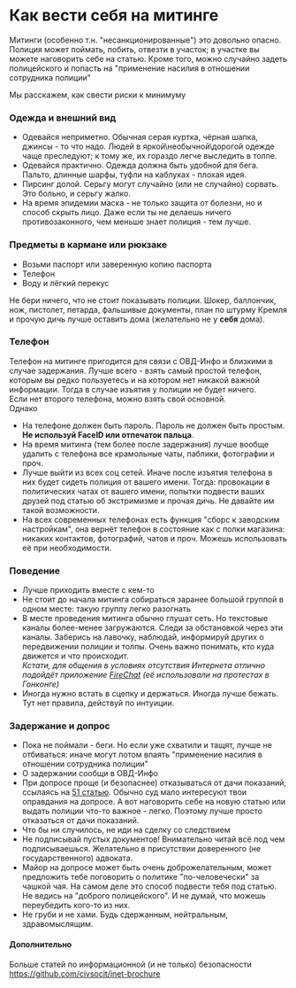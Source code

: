 # Как вести себя на митинге

Митинги (особенно т.н. "несанкционированные") это довольно опасно. Полиция может поймать, побить, отвезти в участок; в 
участке вы можете наговорить себе на статью. Кроме того, можно случайно задеть полицейского и попасть на "применение 
насилия в отношении сотрудника полиции"

Мы расскажем, как свести риски к минимуму

### Одежда и внешний вид
* Одевайся неприметно. Обычная серая куртка, чёрная шапка, джинсы - то что надо. Людей в яркой\необычной\дорогой 
одежде чаще преследуют; к тому же, их гораздо легче выследить в толпе.
* Одевайся практично. Одежда должна быть удобной для бега. Пальто, длинные шарфы, туфли на каблуках - плохая идея.
* Пирсинг долой. Серьгу могут случайно (или не случайно) сорвать. Это больно, и серьгу жалко. 
* На время эпидемии маска - не только защита от болезни, но и способ скрыть лицо. Даже если ты не делаешь ничего 
противозаконного, чем меньше знает полиция - тем лучше.

### Предметы в кармане или рюкзаке
* Возьми паспорт или заверенную копию паспорта
* Телефон
* Воду и лёгкий перекус

Не бери ничего, что не стоит показывать полиции. Шокер, баллончик, нож, пистолет, петарда, фальшивые документы, 
план по штурму Кремля и прочую дичь лучше оставить дома (желательно не у __себя__ дома).

### Телефон
Телефон на митинге пригодится для связи с ОВД-Инфо и близкими в случае задержания. Лучше всего - взять самый простой 
телефон, которым вы редко пользуетесь и на котором нет никакой важной информации. Тогда в случае изъятия у полиции не 
будет ничего.  
Если нет второго телефона, можно взять свой основной.  
Однако
* На телефоне должен быть пароль. Пароль не должен быть простым. __Не используй FaceID или отпечаток пальца__.  
* На время митинга (тем более после задержания) лучше вообще удалить с телефона все крамольные чаты, паблики, 
фотографии и проч. 
* Лучше выйти из всех соц сетей. Иначе после изъятия телефона в них будет сидеть полиция от вашего имени. Тогда: 
провокации в политических чатах от вашего имени, попытки подвести ваших друзей под статью об экстримизме и прочая дичь. 
Не давайте им такой возможности.
* На всех современных телефонах есть функция "сборс к заводским настройкам", она вернёт телефон в состояние как с полки 
магазина: никаких контактов, фотографий, чатов и проч. Можешь использовать её при необходимости.

### Поведение
* Лучше приходить вместе с кем-то
* Не стоит до начала митинга собираться заранее большой группой в одном месте: такую группу легко разогнать
* В месте проведения митинга обычно глушат сеть. Но текстовые каналы более-менее загружаются. Следи за обстановкой 
через эти каналы. Заберись на лавочку, наблюдай, информируй других о передвижении полиции и толпы. Очень важно 
понимать, кто куда движется и что происходит.  
_Кстати, для общения в условиях отсутствия Интернета отлично подойдёт приложение 
[FireChat](https://ru.wikipedia.org/wiki/FireChat) (её использовали на протестах в Гонконге)_
* Иногда нужно встать в сцепку и держаться. Иногда лучше бежать. Тут нет правила, действуй по интуиции.

### Задержание и допрос
* Пока не поймали - беги. Но если уже схватили и тащят, лучше не отбиваться: иначе могут потом впаять "применение 
насилия в отношении сотрудника полиции"
* О задержании сообщи в ОВД-Инфо
* При допросе проще (и безопаснее) отказываться от дачи показаний, ссылаясь на 
[51 статью](http://www.consultant.ru/document/cons_doc_LAW_28399/83e04083255cc765ad2af577efd8db4607b207d5/). Обычно 
суд мало интересуют твои оправдания на допросе. А вот наговорить себе на новую статью или выдать полиции что-то 
важное - легко. Поэтому лучше просто отказаться от дачи показаний.
* Что бы ни случилось, не иди на сделку со следствием
* Не подписывай пустых документов! Внимательно читай всё под чем подписываешься. Желательно в присутствии доверенного 
(не государственного) адвоката.
* Майор на допросе может быть очень доброжелательным, может предложить тебе поговорить о политике "по-человечески" за 
чашкой чая. На самом деле это способ подвести тебя под статью. Не ведись на "доброго полицейского". И не думай, что 
можешь переубедить кого-то из них.
* Не груби и не хами. Будь сдержанным, нейтральным, здравомыслящим. 


#### Дополнительно
Больше статей по информационной (и не только) безопасности https://github.com/civsocit/inet-brochure  
